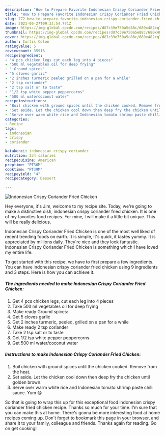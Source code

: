 ```yaml
---
description: "How to Prepare Favorite Indonesian Crispy Coriander Fried Chicken"
title: "How to Prepare Favorite Indonesian Crispy Coriander Fried Chicken"
slug: 772-how-to-prepare-favorite-indonesian-crispy-coriander-fried-chicken
date: 2021-06-27T09:32:54.771Z
image: https://img-global.cpcdn.com/recipes/d87c39e750a5e88c/680x482cq70/indonesian-crispy-coriander-fried-chicken-recipe-main-photo.jpg
thumbnail: https://img-global.cpcdn.com/recipes/d87c39e750a5e88c/680x482cq70/indonesian-crispy-coriander-fried-chicken-recipe-main-photo.jpg
cover: https://img-global.cpcdn.com/recipes/d87c39e750a5e88c/680x482cq70/indonesian-crispy-coriander-fried-chicken-recipe-main-photo.jpg
author: Curtis Colon
ratingvalue: 5
reviewcount: 35916
recipeingredient:
- "4 pcs chicken legs cut each leg into 4 pieces"
- "500 ml vegetables oil for deep frying"
- " Ground spices"
- "5 cloves garlic"
- "2 inches turmeric peeled grilled on a pan for a while"
- "2 tsp coriander"
- "2 tsp salt or to taste"
- "1/2 tsp white pepper peppercorns"
- "500 ml watercoconut water"
recipeinstructions:
- "Boil chicken with ground spices until the chicken cooked. Remove from the heat."
- "Set aside. Let the chicken cool down then deep fry the chicken until golden brown."
- "Serve over warm white rice and Indonesian tomato shrimp paste chilli sauce. Yum 😋"
categories:
- Recipe
tags:
- indonesian
- crispy
- coriander

katakunci: indonesian crispy coriander 
nutrition: 234 calories
recipecuisine: American
preptime: "PT36M"
cooktime: "PT39M"
recipeyield: "4"
recipecategory: Dessert

---
```



![Indonesian Crispy Coriander Fried Chicken](https://img-global.cpcdn.com/recipes/d87c39e750a5e88c/680x482cq70/indonesian-crispy-coriander-fried-chicken-recipe-main-photo.jpg)

Hey everyone, it's Jim, welcome to my recipe site. Today, we're going to make a distinctive dish, indonesian crispy coriander fried chicken. It is one of my favorites food recipes. For mine, I will make it a little bit unique. This will be really delicious.

Indonesian Crispy Coriander Fried Chicken is one of the most well liked of recent trending foods on earth. It is simple, it's quick, it tastes yummy. It is appreciated by millions daily. They're nice and they look fantastic. Indonesian Crispy Coriander Fried Chicken is something which I have loved my entire life.




To get started with this recipe, we have to first prepare a few ingredients. You can have indonesian crispy coriander fried chicken using 9 ingredients and 3 steps. Here is how you can achieve it.

<!--inarticleads1-->

##### The ingredients needed to make Indonesian Crispy Coriander Fried Chicken:

1. Get 4 pcs chicken legs, cut each leg into 4 pieces
1. Take 500 ml vegetables oil for deep frying
1. Make ready  Ground spices:
1. Get 5 cloves garlic
1. Get 2 inches turmeric, peeled, grilled on a pan for a while
1. Make ready 2 tsp coriander
1. Take 2 tsp salt or to taste
1. Get 1/2 tsp white pepper peppercorns
1. Get 500 ml water/coconut water




<!--inarticleads2-->

##### Instructions to make Indonesian Crispy Coriander Fried Chicken:

1. Boil chicken with ground spices until the chicken cooked. Remove from the heat.
1. Set aside. Let the chicken cool down then deep fry the chicken until golden brown.
1. Serve over warm white rice and Indonesian tomato shrimp paste chilli sauce. Yum 😋




So that is going to wrap this up for this exceptional food indonesian crispy coriander fried chicken recipe. Thanks so much for your time. I'm sure that you can make this at home. There's gonna be more interesting food at home recipes coming up. Don't forget to bookmark this page in your browser, and share it to your family, colleague and friends. Thanks again for reading. Go on get cooking!
